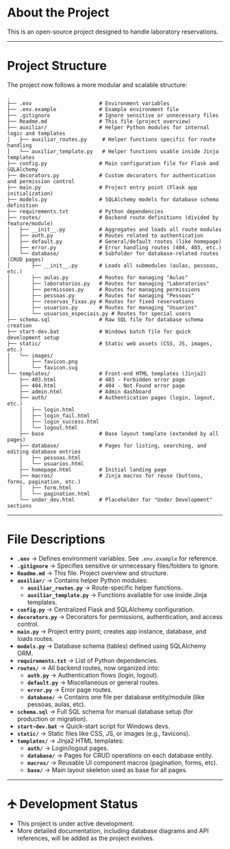 # About the Project

This is an open-source project designed to handle laboratory reservations.

---

# Project Structure

The project now follows a more modular and scalable structure:

```
.
├── .env                      # Environment variables
├── .env.example              # Example environment file
├── .gitignore                # Ignore sensitive or unnecessary files
├── Readme.md                 # This file (project overview)
├── auxiliar/                 # Helper Python modules for internal logic and templates
│   ├── auxiliar_routes.py     # Helper functions specific for route handling
│   └── auxiliar_template.py   # Helper functions usable inside Jinja templates
├── config.py                 # Main configuration file for Flask and SQLAlchemy
├── decorators.py             # Custom decorators for authentication and permission control
├── main.py                   # Project entry point (Flask app initialization)
├── models.py                 # SQLAlchemy models for database schema definition
├── requirements.txt          # Python dependencies
├── routes/                   # Backend route definitions (divided by feature/module)
│   ├── __init__.py           # Aggregates and loads all route modules
│   ├── auth.py               # Routes related to authentication
│   ├── default.py            # General/default routes (like homepage)
│   ├── error.py              # Error handling routes (404, 403, etc.)
│   └── database/             # Subfolder for database-related routes (CRUD pages)
│       ├── __init__.py       # Loads all submodules (aulas, pessoas, etc.)
│       ├── aulas.py          # Routes for managing "Aulas"
│       ├── laboratorios.py   # Routes for managing "Laboratorios"
│       ├── permissoes.py     # Routes for managing permissions
│       ├── pessoas.py        # Routes for managing "Pessoas"
│       ├── reservas_fixas.py # Routes for fixed reservations
│       ├── usuarios.py       # Routes for managing "Usuarios"
│       └── usuarios_especiais.py # Routes for special users
├── schema.sql                # Raw SQL file for database schema creation
├── start-dev.bat             # Windows batch file for quick development setup
├── static/                   # Static web assets (CSS, JS, images, etc.)
│   └── images/
│       ├── favicon.png
│       └── favicon.svg
└── templates/                # Front-end HTML templates (Jinja2)
    ├── 403.html              # 403 - Forbidden error page
    ├── 404.html              # 404 - Not Found error page
    ├── admin.html            # Admin dashboard
    ├── auth/                 # Authentication pages (login, logout, etc.)
    │   ├── login.html
    │   ├── login_fail.html
    │   ├── login_success.html
    │   └── logout.html
    ├── base                  # Base layout template (extended by all pages)
    ├── database/             # Pages for listing, searching, and editing database entries
    │   ├── pessoas.html
    │   └── usuarios.html
    ├── homepage.html         # Initial landing page
    ├── macros/               # Jinja macros for reuse (buttons, forms, pagination, etc.)
    │   ├── form.html
    │   └── pagination.html
    └── under_dev.html        # Placeholder for "Under Development" sections
```

---

# File Descriptions

* **`.env`** → Defines environment variables. See `.env.example` for reference.
* **`.gitignore`** → Specifies sensitive or unnecessary files/folders to ignore.
* **`Readme.md`** → This file. Project overview and structure.
* **`auxiliar/`** → Contains helper Python modules:
  * **`auxiliar_routes.py`** → Route-specific helper functions.
  * **`auxiliar_template.py`** → Functions available for use inside Jinja templates.
* **`config.py`** → Centralized Flask and SQLAlchemy configuration.
* **`decorators.py`** → Decorators for permissions, authentication, and access control.
* **`main.py`** → Project entry point; creates app instance, database, and loads routes.
* **`models.py`** → Database schema (tables) defined using SQLAlchemy ORM.
* **`requirements.txt`** → List of Python dependencies.
* **`routes/`** → All backend routes, now organized into:
  * **`auth.py`** → Authentication flows (login, logout).
  * **`default.py`** → Miscellaneous or general routes.
  * **`error.py`** → Error page routes.
  * **`database/`** → Contains one file per database entity/module (like pessoas, aulas, etc).
* **`schema.sql`** → Full SQL schema for manual database setup (for production or migration).
* **`start-dev.bat`** → Quick-start script for Windows devs.
* **`static/`** → Static files like CSS, JS, or images (e.g., favicons).
* **`templates/`** → Jinja2 HTML templates:
  * **`auth/`** → Login/logout pages.
  * **`database/`** → Pages for CRUD operations on each database entity.
  * **`macros/`** → Reusable UI component macros (pagination, forms, etc).
  * **`base/`** → Main layout skeleton used as base for all pages.

---

# 🛧 Development Status

* This project is under active development.
* More detailed documentation, including database diagrams and API references, will be added as the project evolves.
